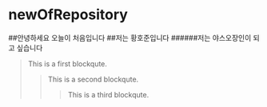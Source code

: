 # newOfRepository
##안녕하세요 오늘이 처음입니다
##저는 황호준입니다
######저는 야스오장인이 되고 싶습니다
> This is a first blockqute.
>	> This is a second blockqute.
>	>	> This is a third blockqute.
